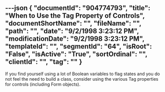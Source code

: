---json
{
  "documentId": "904774793",
  "title": "When to Use the Tag Property of Controls",
  "documentShortName": "",
  "fileName": "",
  "path": "",
  "date": "9/2/1998 3:23:12 PM",
  "modificationDate": "9/2/1998 3:23:12 PM",
  "templateId": "",
  "segmentId": "64",
  "isRoot": "False",
  "isActive": "True",
  "sortOrdinal": "",
  "clientId": "",
  "tag": ""
}
---

If you find yourself using a lot of Boolean variables to flag states and you do not feel the need to build a class, consider using the various Tag properties for controls (including Form objects).
